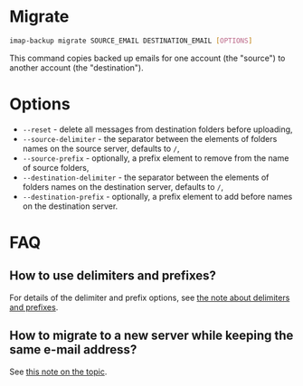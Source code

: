 # Migrate

```sh
imap-backup migrate SOURCE_EMAIL DESTINATION_EMAIL [OPTIONS]
```

This command copies backed up emails for one account (the "source")
to another account (the "destination").

# Options

* `--reset` - delete all messages from destination folders before uploading,
* `--source-delimiter` - the separator between the elements of folders names on the source server, defaults to `/`,
* `--source-prefix` - optionally, a prefix element to remove from the name of source folders,
* `--destination-delimiter` - the separator between the elements of folders names on the destination server, defaults to `/`,
* `--destination-prefix` - optionally, a prefix element to add before names on the destination server.

# FAQ

## How to use delimiters and prefixes?

For details of the delimiter and prefix options,
see [the note about delimiters and prefixes](/docs/delimiters-and-prefixes.md).

## How to migrate to a new server while keeping the same e-mail address?

See [this note on the topic](/docs/migrate-server-keep-address.md).
